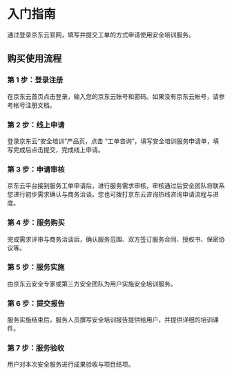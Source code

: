 # 入门指南
通过登录京东云官网，填写并提交工单的方式申请使用安全培训服务。 

## 购买使用流程

### 第 1 步：登录注册
在京东云首页点击登录，输入您的京东云账号和密码。如果没有京东云帐号，请参考帐号注册文档。

### 第 2 步：线上申请
登录京东云“安全培训”产品页，点击 “工单咨询”，填写安全培训服务申请单，填写完成后点击提交，完成线上申请。

### 第 3 步：申请审核
京东云平台接到服务工单申请后，进行服务需求审核，审核通过后安全团队将联系您进行初步需求确认与商务洽谈。您也可拨打京东云咨询热线咨询申请流程与进度。

### 第 4 步：服务购买
完成需求评审与商务洽谈后，确认服务范围、双方签订服务合同、授权书、保密协议等。

### 第 5 步：服务实施
由京东云安全专家或第三方安全团队为用户实施安全培训服务。

### 第 6 步：提交报告
服务实施结束后，服务人员撰写安全培训报告提供给用户，并提供详细的培训课件。

### 第 7 步：服务验收
用户对本次安全服务进行成果验收与项目结项。
